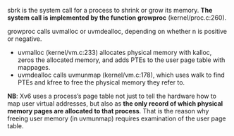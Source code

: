 sbrk is the system call for a process to shrink or grow its memory. __The system call is implemented by the function growproc__ (kernel/proc.c:260). 

growproc calls uvmalloc or uvmdealloc, depending on whether n is positive or negative.
- uvmalloc (kernel/vm.c:233) allocates physical memory with kalloc, zeros the allocated memory, and adds PTEs to the user page table with mappages.
- uvmdealloc calls uvmunmap (kernel/vm.c:178), which uses walk to find PTEs and kfree to free the physical memory they refer to.

__NB__: Xv6 uses a process’s page table not just to tell the hardware how to map user virtual addresses, but also as __the only record of which physical memory pages are allocated to that process__. That is the reason why freeing user memory (in uvmunmap) requires examination of the user page table.